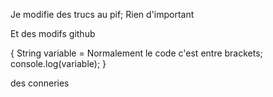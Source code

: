 Je modifie des trucs au pif;
Rien d'important

Et des modifs github

{
    String variable = Normalement le code c'est entre brackets;
    console.log(variable);
}

des conneries
